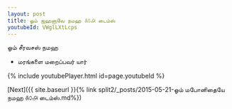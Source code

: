 ```yaml
---
layout: post
title: ஓம் ஜஹனாவே நமஹ ௧௦௮ டைம்ஸ்
youtubeId: VWglLXtLcps
---
```

 
 
 ஓம் சீரவசஸ் நமஹ  
 
 -  மரங்களை மறைப்பவர் யார் 
 
  
 
  
 
 
 
 
 
 


{% include youtubePlayer.html id=page.youtubeId %}
 
[Next]({{ site.baseurl }}{% link  split2/_posts/2015-05-21-ஓம் மபோனிதையே நமஹ ௧௦௮ டைம்ஸ்.md%})
 
